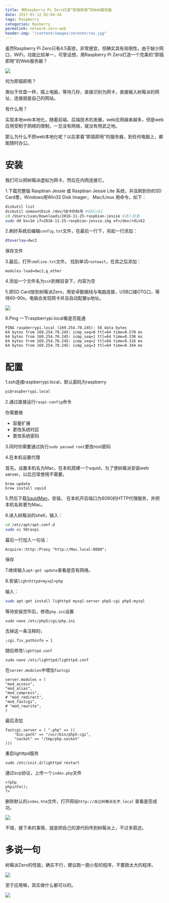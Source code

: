```yaml
---
title: 用Raspberry Pi Zero打造“即插即用”的Web服务器
date: 2017-01-12 02:04:44
tags: Raspberry
categories: Rasberry
permalink: network-zero-web
header-img: "/content/images/zeronet/ras.jpg"
---
```


虽然Raspberry Pi Zero只有4.5英镑，非常便宜，但确实具有局限性，由于缺少网口、WiFi，功能比较单一，可曾设想，用Raspberry Pi Zero打造一个完美的“即插即用”的Web服务器？

![](/content/images/raspizero/mail.jpg)

何为即插即用？

类似于优盘一样，插上电脑，等待几秒，直接识别为网卡，直接输入树莓派的网址，连接就是自己的网站。

有什么用？

实现本地web本地化，随着前端、后端技术的发展，web应用越来越多，但是web应用受制于网络的限制，一旦没有网络，就没有用武之地。

那么为什么不把web本地化呢？以后拿着“即插即用”的服务器，到任何电脑上，都能随时办公。

# 安装

我们可以把树莓派虚拟为网卡，然后在内网连接它。

1.下载完整版 Raspbian Jessie 或 Raspbian Jessie Lite 系统，并且刷到你的SD Card里，Windows用Win32 Disk Imager， Mac/Linux 用命令，如下：

```bash
diskutil list
diskutil unmountDisk /dev/SD卡的标号 #如disk2
cd /Users/ivan/Downloads/2016-11-25-raspbian-jessie #进入目录
sudo dd bs=1m if=2016-11-25-raspbian-jessie.img of=/dev/rdisk2
```
2.刷好系统后编辑`config.txt`文件，在最后一行下，另起一行添加：
```bash
dtoverlay=dwc2
```
保存文件

3.最后，打开`cmdline.txt`文件。
找到单词`rootwait`，在其之后添加：

```
modules-load=dwc2,g_ether
```

4.添加一个文件名为`ssh`到根目录下，内容为空


5.把SD Card放到树莓派Zero，用安卓数据线与电脑连接，USB口接OTG口，等待60-90s，电脑会发现网卡并且自动配置ip地址。

![](/content/images/raspizero/1.png)

6.Ping 一下raspberrypi.local看是否能通

```
PING raspberrypi.local (169.254.70.245): 56 data bytes
64 bytes from 169.254.70.245: icmp_seq=0 ttl=64 time=0.570 ms
64 bytes from 169.254.70.245: icmp_seq=1 ttl=64 time=0.338 ms
64 bytes from 169.254.70.245: icmp_seq=2 ttl=64 time=0.316 ms
64 bytes from 169.254.70.245: icmp_seq=3 ttl=64 time=0.344 ms
```


# 配置

1.ssh连接raspberrypi.local，默认密码为raspberry
```bash
pi@raspberrypi.local
```

2.通过直接运行``raspi-config``命令

你需要做
* 容量扩展
* 更改系统时区
* 更改系统密码

3.同时你需要通过执行``sudo passwd root``更改root密码

4.在本机设置代理

首先，设置本机名为Mac，在本机搭建一个squid，为了使树莓派安装web server，以后日常使用不需要。

```
brew update
brew install squid
```
5.然后下载[SquidMan](http://squidman.net/squidman/)，安装。
在本机开启端口为8080的HTTP代理服务，并把本机名称更为Mac。


6.进入树莓派的shell，输入：
```bash
cd /etc/apt/apt.conf.d
sudo vi 50raspi
```
最后一行加入一句话：
```
Acquire::http::Proxy "http://Mac.local:8080";
```
保存

7.继续输入``apt-get update``查看是否有网络。

8.安装`lighthttpd+mysql+php`

输入：

```bash
sudo apt-get install lighttpd mysql-server php5-cgi php5-mysql
```

等待安装完毕后，修改`php.ini`设置

```
sudo nano /etc/php5/cgi/php.ini
```
去掉这一条注释的`;`
```
;cgi.fix_pathinfo = 1
```
随后修改``lighttpd.conf``
```
sudo nano /etc/lighttpd/lighttpd.conf
```

在`server.modules`中增加`fastcgi`
```
server.modules = (
"mod_access",
"mod_alias",
"mod_compress",
# "mod_redirect",
"mod_fastcgi",
# "mod_rewrite",
)
```
最后添加
```
fastcgi.server = ( ".php" => ((
    "bin-path" => "/usr/bin/php5-cgi",
    "socket" => "/tmp/php.socket"
)))
```

重启lighttpd服务
```
sudo /etc/init.d/lighttpd restart
```

通过scp协议，上传一个``index.php``文件
```
<?php
phpinfo();
?>
```
删除默认的``index.htm``文件，打开网站``http://自己树莓派名字.local``
查看是否成功。

![](/content/images/zeroweb/1.png)

不错，接下来的事情，就是把自己的源代码传到树莓派上，不过多叙述。

# 多说一句

树莓派Zero的性能，确实不行，建议跑一跑小型的程序，不要跑太大的程序。

![](/content/images/zeroweb/2.png)

至于应用嘛，其实做什么都可以的。

![](/content/images/zeroweb/3.png)